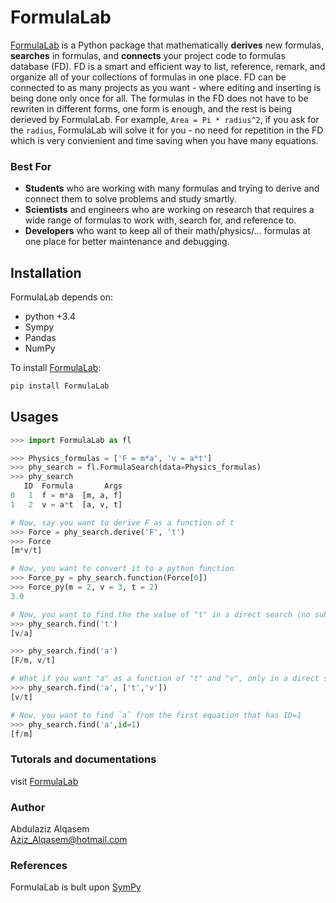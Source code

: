 # FormulaLab
[FormulaLab](https://azizalqasem.github.io/FormulaLab/) is a Python package that mathematically **derives** new formulas, **searches** in formulas, and **connects** your project code to formulas database (FD). FD is a smart and efficient way to list, reference, remark, and organize all of your collections of formulas in one place. FD can be connected to as many projects as you want - where editing and inserting is being done only once for all. The formulas in the FD does not have to be rewriten in different forms, one form is enough, and the rest is being derieved by FormulaLab. For example, `Area = Pi * radius^2`, if you ask for the `radius`, FormulaLab will solve it for you - no need for repetition in the FD which is very convienient and time saving when you have many equations.

### Best For
- **Students** who are working with many formulas and trying to derive and connect them to solve 
  problems and study smartly.
- **Scientists** and engineers who are working on research that requires a wide range of formulas 
  to work with, search for, and reference to.
- **Developers** who want to keep all of their math/physics/... formulas at one place for better 
  maintenance and debugging.
 
## Installation
FormulaLab depends on: 
* python +3.4
* Sympy
* Pandas
* NumPy

To install [FormulaLab](https://azizalqasem.github.io/FormulaLab/):
```python
pip install FormulaLab
```

## Usages

```python
>>> import FormulaLab as fl

>>> Physics_formulas = ['F = m*a', 'v = a*t']
>>> phy_search = fl.FormulaSearch(data=Physics_formulas)
>>> phy_search
   ID  Formula       Args
0   1  f = m*a  [m, a, f]
1   2  v = a*t  [a, v, t]

# Now, say you want to derive F as a function of t
>>> Force = phy_search.derive('F', 't')
>>> Force
[m*v/t]

# Now, you want to convert it to a python function
>>> Force_py = phy_search.function(Force[0])
>>> Force_py(m = 2, v = 3, t = 2)
3.0

# Now, you want to find the the value of "t" in a direct search (no subtitution)
>>> phy_search.find('t')
[v/a]

>>> phy_search.find('a')
[F/m, v/t]

# What if you want "a" as a function of "t" and "v", only in a direct search:
>>> phy_search.find('a', ['t','v'])
[v/t] 

# Now, you want to find `a` from the first equation that has ID=1
>>> phy_search.find('a',id=1)
[f/m]

```

### Tutorals and documentations
visit [FormulaLab](https://azizalqasem.github.io/FormulaLab/)


### Author
Abdulaziz Alqasem <br>
Aziz_Alqasem@hotmail.com


### References
FormulaLab is bult upon [SymPy](https://www.sympy.org/en/index.html)
